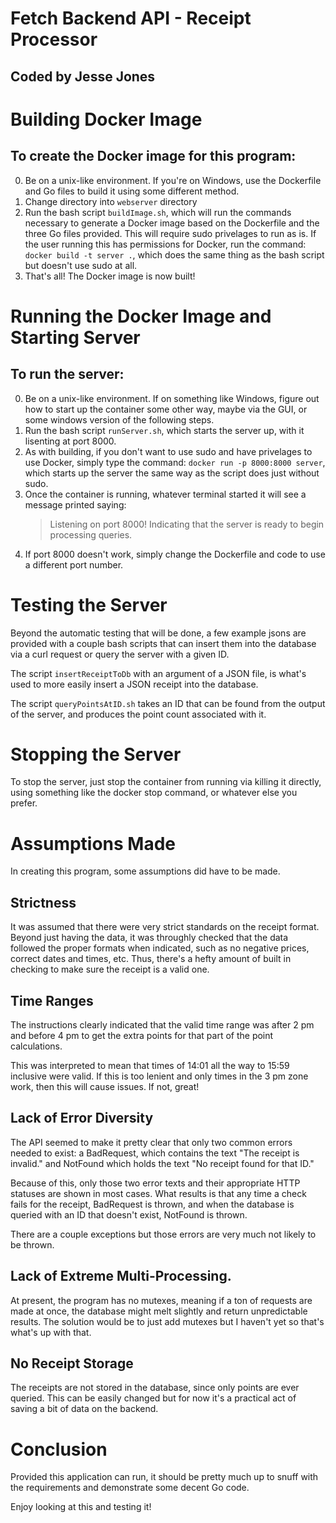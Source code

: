 # Fetch Backend API - Receipt Processor
## Coded by Jesse Jones

# Building Docker Image
## To create the Docker image for this program:

 0. Be on a unix-like environment. If you're on Windows, use the Dockerfile 
    and Go files to build it using some different method.
 1. Change directory into `webserver` directory
 2. Run the bash script `buildImage.sh`, which will run the commands necessary 
    to generate a Docker image based on the Dockerfile and the three Go files provided.
    This will require sudo privelages to run as is. If the user running this has permissions for Docker,
    run the command: `docker build -t server .`, which does the same thing as the bash script but doesn't
    use sudo at all. 
 3. That's all! The Docker image is now built!

# Running the Docker Image and Starting Server
## To run the server:
 
 0. Be on a unix-like environment. If on something like Windows, 
    figure out how to start up the container some other way, maybe via the GUI, 
    or some windows version of the following steps.
 1. Run the bash script `runServer.sh`, which starts the server up, with it lisenting at port 8000.
 2. As with building, if you don't want to use sudo and have privelages to use Docker, 
    simply type the command: `docker run -p 8000:8000 server`, which starts up the server the same way
    as the script does just without sudo.
 3. Once the container is running, whatever terminal started it will see a message printed saying:
    > Listening on port 8000!
    Indicating that the server is ready to begin processing queries.
 4. If port 8000 doesn't work, simply change the Dockerfile and code to use a different port number.

# Testing the Server
Beyond the automatic testing that will be done, a few example jsons are provided with
a couple bash scripts that can insert them into the database via a curl request or
query the server with a given ID. 

The script `insertReceiptToDb` with an argument of a JSON file, is what's used
to more easily insert a JSON receipt into the database.

The script `queryPointsAtID.sh` takes an ID that can be found from the output
of the server, and produces the point count associated with it.

# Stopping the Server
To stop the server, just stop the container from running via killing it directly, 
using something like the docker stop command, or whatever else you prefer.

# Assumptions Made
In creating this program, some assumptions did have to be made.

## Strictness
It was assumed that there were very strict standards on the receipt format.
Beyond just having the data, it was throughly checked that the data followed
the proper formats when indicated, such as no negative prices, correct dates and times,
etc. Thus, there's a hefty amount of built in checking to make sure the receipt is
a valid one. 

## Time Ranges
The instructions clearly indicated that the valid time range was after 2 pm and before 4 pm 
to get the extra points for that part of the point calculations. 

This was interpreted to mean that times of 14:01 all the way to 15:59 inclusive were valid.
If this is too lenient and only times in the 3 pm zone work, then this will cause issues.
If not, great!

## Lack of Error Diversity
The API seemed to make it pretty clear that only two common errors needed to exist:
a BadRequest, which contains the text "The receipt is invalid." and 
NotFound which holds the text "No receipt found for that ID."

Because of this, only those two error texts and their appropriate HTTP statuses are shown
in most cases. What results is that any time a check fails for the receipt, BadRequest is thrown,
and when the database is queried with an ID that doesn't exist, NotFound is thrown.

There are a couple exceptions but those errors are very much not likely to be thrown.

## Lack of Extreme Multi-Processing.
At present, the program has no mutexes, meaning if a ton of requests are made at once, the database
might melt slightly and return unpredictable results.
The solution would be to just add mutexes but I haven't yet so that's what's up with that.

## No Receipt Storage
The receipts are not stored in the database, since only points are ever queried. 
This can be easily changed but for now it's a practical act of saving a bit of 
data on the backend.

# Conclusion
Provided this application can run, it should be pretty much up to snuff 
with the requirements and demonstrate some decent Go code.

Enjoy looking at this and testing it!




